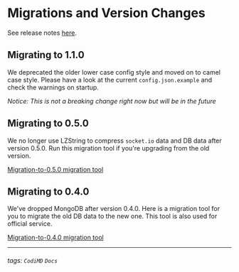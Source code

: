 # Migrations and Version Changes

See release notes [here](https://github.com/hackmdio/codimd/releases).

## Migrating to 1.1.0

We deprecated the older lower case config style and moved on to camel case style. Please have a look at the current `config.json.example` and check the warnings on startup.

*Notice: This is not a breaking change right now but will be in the future*

## Migrating to 0.5.0

We no longer use LZString to compress `socket.io` data and DB data after version 0.5.0.
Run this migration tool if you're upgrading from the old version.

[Migration-to-0.5.0 migration tool](https://github.com/hackmdio/migration-to-0.5.0)

## Migrating to 0.4.0

We've dropped MongoDB after version 0.4.0.
Here is a migration tool for you to migrate the old DB data to the new one.
This tool is also used for official service.

[Migration-to-0.4.0 migration tool](https://github.com/hackmdio/migration-to-0.4.0)

---
###### tags: `CodiMD` `Docs`